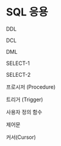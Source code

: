 # SQL 응용

DDL

DCL

DML

SELECT-1

SELECT-2

프로시저 (Procedure)

트리거 (Trigger)

사용자 정의 함수

제어문

커서(Cursor)


